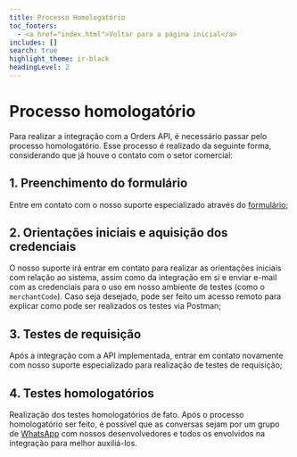 ```yaml
---
title: Processo Homologatório
toc_footers:
  - <a href="index.html">Voltar para a página inicial</a>
includes: []
search: true
highlight_theme: ir-black
headingLevel: 2
---
```


# Processo homologatório

Para realizar a integração com a Orders API, é necessário passar pelo processo homologatório. Esse processo é realizado da seguinte forma, considerando que já houve o contato com o setor comercial:

## 1. Preenchimento do formulário
Entre em contato com o nosso suporte especializado através do [formulário](https://bit.ly/396FwNF);

## 2. Orientações iniciais e aquisição dos credenciais
O nosso suporte irá entrar em contato para realizar as orientações iniciais com relação ao sistema, assim como da integração em si e enviar e-mail com as credenciais para o uso em nosso ambiente de testes (como o `merchantCode`). Caso seja desejado, pode ser feito um acesso remoto para explicar como pode ser realizados os testes via Postman;

## 3. Testes de requisição
Após a integração com a API implementada, entrar em contato novamente com nosso suporte especializado para realização de testes de requisição;

## 4. Testes homologatórios
Realização dos testes homologatórios de fato.
Após o processo homologatório ser feito, é possível que as conversas sejam por um grupo de [WhatsApp](https://api.whatsapp.com/send?phone=5511933679024) com nossos desenvolvedores e todos os envolvidos na integração para melhor auxiliá-los.